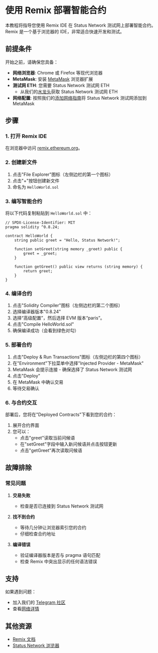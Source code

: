 # 使用 Remix 部署智能合约

本教程将指导您使用 Remix IDE 在 Status Network 测试网上部署智能合约。Remix 是一个基于浏览器的 IDE，非常适合快速开发和测试。

## 前提条件

开始之前，请确保您具备：

- **网络浏览器**: Chrome 或 Firefox 等现代浏览器
- **MetaMask**: 安装 [MetaMask](https://metamask.io) 浏览器扩展
- **测试网 ETH**: 您需要 Status Network 测试网 ETH
  - 从我们的[水龙头](/tools/testnet-faucets)获取 Status Network 测试网 ETH
- **网络配置**: 按照我们的[添加网络指南](/general-info/add-status-network)将 Status Network 测试网添加到 MetaMask

## 步骤

### 1. 打开 Remix IDE

在浏览器中访问 [remix.ethereum.org](https://remix.ethereum.org)。

### 2. 创建新文件

1. 点击"File Explorer"图标（左侧边栏的第一个图标）
2. 点击"+"按钮创建新文件
3. 命名为 `HelloWorld.sol`

### 3. 编写智能合约

将以下代码复制粘贴到 `HelloWorld.sol` 中：

```solidity
// SPDX-License-Identifier: MIT
pragma solidity ^0.8.24;

contract HelloWorld {
    string public greet = "Hello, Status Network!";

    function setGreet(string memory _greet) public {
        greet = _greet;
    }

    function getGreet() public view returns (string memory) {
        return greet;
    }
}
```

### 4. 编译合约

1. 点击"Solidity Compiler"图标（左侧边栏的第二个图标）
2. 选择编译器版本"0.8.24"
3. 选择“高级配置”，然后选择 EVM 版本“paris”。
4. 点击"Compile HelloWorld.sol"
5. 确保编译成功（会看到绿色对勾）

### 5. 部署合约

1. 点击"Deploy & Run Transactions"图标（左侧边栏的第四个图标）
2. 在"Environment"下拉菜单中选择"Injected Provider - MetaMask"
3. MetaMask 会提示连接 - 确保选择了 Status Network 测试网
4. 点击"Deploy"
5. 在 MetaMask 中确认交易
6. 等待交易确认

### 6. 与合约交互

部署后，您将在"Deployed Contracts"下看到您的合约：

1. 展开合约界面
2. 您可以：
   - 点击"greet"读取当前问候语
   - 在"setGreet"字段中输入新问候语并点击按钮更新
   - 点击"getGreet"再次读取问候语

## 故障排除

### 常见问题

1. **交易失败**
   - 检查是否已连接到 Status Network 测试网

2. **找不到合约**
   - 等待几分钟让浏览器索引您的合约
   - 仔细检查合约地址

3. **编译错误**
   - 验证编译器版本是否与 pragma 语句匹配
   - 检查 Remix 中突出显示的任何语法错误

## 支持

如果遇到问题：
- 加入我们的 [Telegram 社区](https://t.me/statusl2)
- 查看[网络详情](/general-info/network-details)

## 其他资源

- [Remix 文档](https://remix-ide.readthedocs.io/)
- [Status Network 浏览器](https://sepoliascan.status.network)
